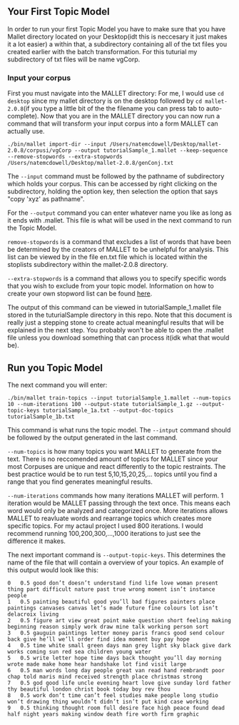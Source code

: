 ## Your First Topic Model

In order to run your first Topic Model you have to make sure that you have Mallet directory located on your Desktop(idt this 
is neccesary it just makes it a lot easier) a within that, a subdirectory containing all of the txt files you created earlier
with the batch transformation. For this tuturial my subdirectory of txt files will be name vgCorp.

### Input your corpus 

First you must navigate into the MALLET directory: For me, I would use `cd desktop` since my mallet directory is on the 
desktop followed by `cd mallet-2.0.8`(if you type a little bit of the the filename you can press tab to auto-complete).
Now that you are in the MALLET directory you can now run a command that will transform your input corpus into a form MALLET
can actually use. 
```
./bin/mallet import-dir --input /Users/natemcdowell/Desktop/mallet-2.0.8/corpusi/vgCorp --output tutorialSample_1.mallet --keep-sequence --remove-stopwords --extra-stopwords /Users/natemcdowell/Desktop/mallet-2.0.8/genConj.txt
```
The `--input` command must be followed by the pathname of subdirectory which holds your corpus. This can be accessed by right
clicking on the subdirectory, holding the option key, then selection the option that says "copy 'xyz' as pathname". 

For the `--output` command you can enter whatever name you like as long as it ends with .mallet. This file is what will be 
used in the next command to run the Topic Model. 

`remove-stopwords` is a command that excludes a list of words that have been be determined by the creators of MALLET to be 
unhelpful for analysis. This list can be viewed by in the file en.txt file which is located within the stoplists subdirectory
within the mallet-2.0.8 directory. 

`--extra-stopwords` is a command that allows you to specify specific words that you wish to exclude from your topic model. 
Information on how to create your own stopword list can be found [here](https://github.com/nmcdowell00/MALLET_tutorial/blob/master/stopwords.md).

The output of this command can be viewed in tutorialSample_1.mallet file stored in the tuturialSample directory in this repo. Note that this document is really just a stepping stone to create actual meaningful results that will be explained in the next step. You probably won't be able to open the .mallet file unless you download something that can process it(idk what that would be). 

## Run you Topic Model

The next command you will enter: 
```
./bin/mallet train-topics --input tutorialSample_1.mallet --num-topics 10 --num-iterations 100 --output-state tutorialSample_1.gz --output-topic-keys tutorialSample_1a.txt --output-doc-topics tutorialSample_1b.txt
```
This command is what runs the topic model. The `--intput` command should be followed by the output generated in the last command.

`--num-topics` is how many topics you want MALLET to generate from the text. There is no reccomended amount of topics for 
MALLET since your most Corpuses are unique and react differently to the topic restraints. The best practice would be to run
test 5,10,15,20,25,... topics until you find a range that you find generates meaningful results. 

`--num-iterations` commands how many iterations MALLET will perform. 1 iteration would be MALLET passing through the text 
once. This means each word would only be analyzed and categorized once. More iterations allows MALLET to reavluate words and 
rearrange topics which creates more specific topics. For my actaul project I used 800 iterations. I would recommend running 
100,200,300,...,1000 iterations to just see the difference it makes. 

The next important command is `--output-topic-keys`. This determines the name of the file that will contain a overview of your 
topics. An example of this output would look like this:
```
0	0.5	good don’t doesn’t understand find life love woman present thing part difficult nature past true wrong moment isn’t instance people 
1	0.5	painting beautiful good you’ll bad figures painters place paintings canvases canvas let’s made future fine colours lot isn’t delacroix living 
2	0.5	figure art view great point make question short feeling making beginning reason simply work draw mine talk working person sort 
3	0.5	gauguin paintings letter money paris francs good send colour back give he’ll we’ll order find idea moment buy pay hope 
4	0.5	time white small green days man grey light sky black give dark works coming sun red sea children young water 
5	0.5	write letter hope time days back thought you’ll day morning wrote made make home hear handshake lot find visit large 
6	0.5	man words long day people great van read hand rembrandt poor chap told maris mind received strength place christmas strong 
7	0.5	god good life uncle evening heart love give sunday lord father thy beautiful london christ book today boy rev thou 
8	0.5	work don’t time can’t feel studies make people long studio won’t drawing thing wouldn’t didn’t isn’t put kind case working 
9	0.5	thinking thought room full desire face high peace found dead half night years making window death fire worth firm graphic 
```



